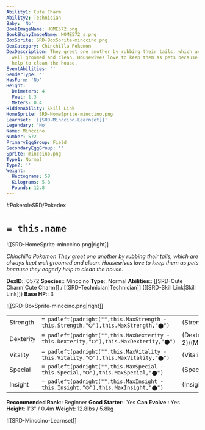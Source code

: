 ```yaml
---
Ability1: Cute Charm
Ability2: Technician
Baby: 'No'
BookImageName: HOME572.png
BookShinyImageName: HOME572_s.png
BoxSprite: SRD-BoxSprite-minccino.png
DexCategory: Chinchilla Pokemon
DexDescription: They greet one another by rubbing their tails, which are always kept
  well groomed and clean. Housewives love to keep them as pets because they eagerly
  help to clean the house.
EventAbilities: ''
GenderType: ''
HasForm: 'No'
Height:
  Deimeters: 4
  Feet: 1.3
  Meters: 0.4
HiddenAbility: Skill Link
HomeSprite: SRD-HomeSprite-minccino.png
Learnset: '[[SRD-Minccino-Learnset]]'
Legendary: 'No'
Name: Minccino
Number: 572
PrimaryEggGroup: Field
SecondaryEggGroup: ''
Sprite: minccino.png
Type1: Normal
Type2: ''
Weight:
  Hectograms: 58
  Kilograms: 5.8
  Pounds: 12.8
---
```


#PokeroleSRD/Pokedex

# `= this.name`

![[SRD-HomeSprite-minccino.png|right]]

*Chinchilla Pokemon*
*They greet one another by rubbing their tails, which are always kept well groomed and clean. Housewives love to keep them as pets because they eagerly help to clean the house.*

**DexID**:: 0572
**Species**:: Minccino
**Type**:: Normal
**Abilities**:: [[SRD-Cute Charm|Cute Charm]] / [[SRD-Technician|Technician]] ([[SRD-Skill Link|Skill Link]])
**Base HP**:: 3

![[SRD-BoxSprite-minccino.png|right]]

|           |                                                                                        |                                          |
| --------- | -------------------------------------------------------------------------------------- | ---------------------------------------- |
| Strength  | `= padleft(padright("",this.MaxStrength - this.Strength,"⭘"),this.MaxStrength,"⬤")`    | (Strength::2)/(MaxStrength::4)   |
| Dexterity | `= padleft(padright("",this.MaxDexterity - this.Dexterity,"⭘"),this.MaxDexterity,"⬤")` | (Dexterity:: 2)/(MaxDexterity::5) |
| Vitality  | `= padleft(padright("",this.MaxVitality - this.Vitality,"⭘"),this.MaxVitality,"⬤")`    | (Vitality::1)/(MaxVitality::3)   |
| Special   | `= padleft(padright("",this.MaxSpecial - this.Special,"⭘"),this.MaxSpecial,"⬤")`       | (Special::1)/(MaxSpecial::3)     |
| Insight   | `= padleft(padright("",this.MaxInsight - this.Insight,"⭘"),this.MaxInsight,"⬤")`       | (Insight::1)/(MaxInsight::3)     |

**Recommended Rank**:: Beginner
**Good Starter**:: Yes
**Can Evolve**:: Yes
**Height**: 1'3" / 0.4m
**Weight**: 12.8lbs / 5.8kg

![[SRD-Minccino-Learnset]]
